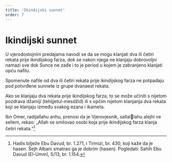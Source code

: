 ```yaml
---
title: 'Ikindijski sunnet'
order: 7
---
```


# Ikindijski sunnet

U vjerodostojnim predajama navodi se da se mogu klanjati dva ili četiri rekata prije ikindijskog farza, dok se 
nakon njega ne klanjaju dobrovoljni namazi sve dok 
Sunce ne zađe i to je period u kojem je zabranjeno klanjati 
opću nafilu.  

Spomenute nafile od dva ili četiri rekata prije ikindijskog farza 
ne potpadaju pod potvrđene sunnete iz grupe dvanaest rekata.  

Ako se klanjaju dva rekata prije ikindijskog farza, to se može 
učiniti s nijetom pozdrava džamiji (tehijjetul-mesdžid) ili s 
općim nijetom klanjanja dva rekata koji se klanjaju između 
svakog ezana i ikameta.  

Ibn Omer, radijallahu anhu, prenosi da je Vjerovjesnik, sallallahu alejhi ve sellem, rekao: „Allah se smilovao osobi koja prije 
ikindijskog farza klanja četiri rekata.“[^1]  

[^1]: Hadis bilježe Ebu Davud, br. 1.271, i Tirmizi, br. 430, koji kaže da je hasen. Šejh Albani 
smatrao ga je dobrim (hasen). Pogledati: Sahih Ebu Davud (El-Umm), 5/13, br. 1.154.
